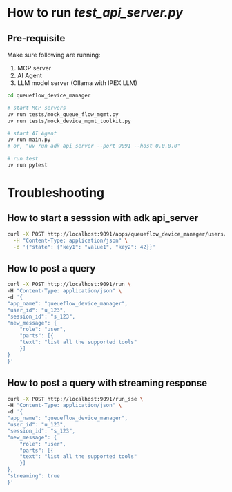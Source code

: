 # How to run *test_api_server.py*
## Pre-requisite
Make sure following are running:
1. MCP server
2. AI Agent
3. LLM model server (Ollama with IPEX LLM)

```sh
cd queueflow_device_manager

# start MCP servers
uv run tests/mock_queue_flow_mgmt.py
uv run tests/mock_device_mgmt_toolkit.py

# start AI Agent
uv run main.py
# or, "uv run adk api_server --port 9091 --host 0.0.0.0"

# run test
uv run pytest

```

# Troubleshooting
## How to start a sesssion with adk api_server
```sh
curl -X POST http://localhost:9091/apps/queueflow_device_manager/users/u_123/sessions/s_123 \
  -H "Content-Type: application/json" \
  -d '{"state": {"key1": "value1", "key2": 42}}'
```

## How to post a query
```sh
curl -X POST http://localhost:9091/run \
-H "Content-Type: application/json" \
-d '{
"app_name": "queueflow_device_manager",
"user_id": "u_123",
"session_id": "s_123",
"new_message": {
    "role": "user",
    "parts": [{
    "text": "list all the supported tools" 
    }]
}
}'
```

## How to post a query with streaming response
```sh
curl -X POST http://localhost:9091/run_sse \
-H "Content-Type: application/json" \
-d '{
"app_name": "queueflow_device_manager",
"user_id": "u_123",
"session_id": "s_123",
"new_message": {
    "role": "user",
    "parts": [{
    "text": "list all the supported tools" 
    }]
},
"streaming": true
}'
```